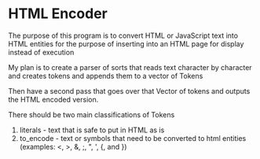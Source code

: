 # HTML Encoder
The purpose of this program is to convert HTML or JavaScript text into HTML entities for the purpose of inserting into an HTML page for display instead of execution

My plan is to create a parser of sorts that reads text character by character and creates tokens and appends them to a vector of Tokens

Then have a second pass that goes over that Vector of tokens and outputs the HTML encoded version.

There should be two main classifications of Tokens

1. literals - text that is safe to put in HTML as is
1. to_encode - text or symbols that need to be converted to html entities (examples: <, >, &, ;, ", ', {, and })